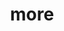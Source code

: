 ---
layout: page
title: more
nav: true
nav_order: 4
dropdown: 
sitemap: false
children: 
    - title: conferences
      permalink: /conferences/
---       